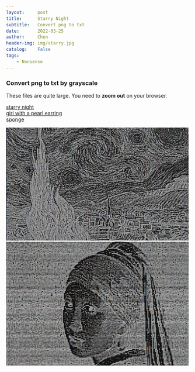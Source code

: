 ```yaml
---
layout:     post
title:      Starry Night
subtitle:   Convert png to txt
date:       2022-03-25
author:     Chen
header-img: img/starry.jpg
catalog:    False
tags:
    - Nonsense
---
```


### Convert png to txt by grayscale

These files are quite large. You need to **zoom out** on your browser.        

<a href="/documents/starry.txt"> starry night </a><br>
<a href="/documents/pearl.txt"> girl with a pearl earring </a><br>
<a href="/documents/Bob.txt"> sponge </a><br>

<img src="/img/Screenshot 2022-08-22 214725.png" width=500 />
<img src="/img/earring.png" width=500 />
